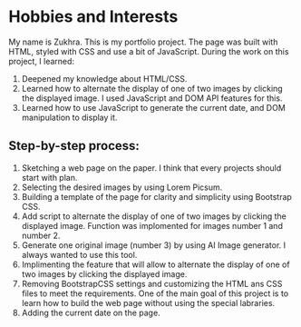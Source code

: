 # Hobbies and Interests 
My name is Zukhra. This is my portfolio project. The page was built with HTML, styled with CSS and use a bit of JavaScript. During the work on this project, I learned:

1. Deepened my knowledge about HTML/CSS.
2. Learned how to alternate the display of one of two images by clicking the displayed image. I used JavaScript and DOM API features for this.
3. Learned how to use JavaScript to generate the current date, and DOM manipulation to display it.


## Step-by-step process:
1. Sketching a web page on the paper. I think that every projects should start with plan. 
2. Selecting the desired images by using Lorem Picsum. 
3. Building a template of the page for clarity and simplicity using Bootstrap CSS.
4. Add script to alternate the display of one of two images by clicking the displayed image. Function was implomented for images number 1 and number 2.
5. Generate one original image (number 3) by using AI Image generator. I always wanted to use this tool.
6. Implimenting the feature that will allow to alternate the display of one of two images by clicking the displayed image.
7. Removing BootstrapCSS settings and customizing the HTML ans CSS files to meet the requirements. One of the main goal of this project is to learn how to build the web page without using the special labraries.
8. Adding the current date on the page. 












